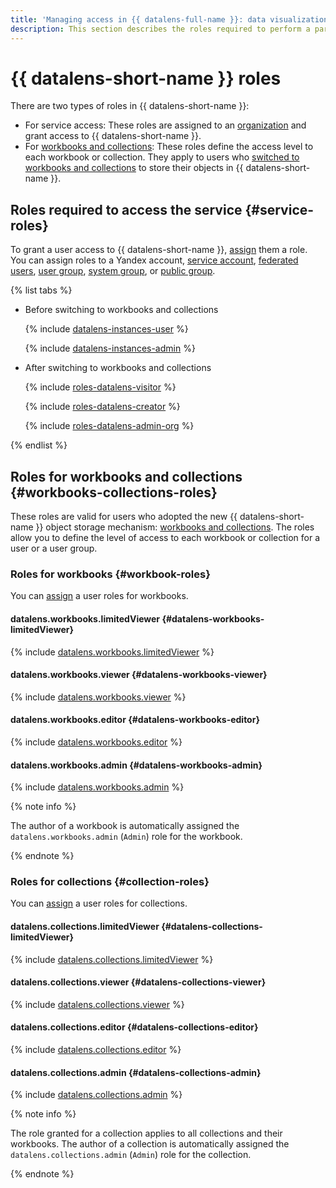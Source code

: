 ```yaml
---
title: 'Managing access in {{ datalens-full-name }}: data visualization and analysis service'
description: This section describes the roles required to perform a particular action, the resources for which you can assign a role, and the roles existing in the service.
---
```


# {{ datalens-short-name }} roles

There are two types of roles in {{ datalens-short-name }}:

* For service access: These roles are assigned to an [organization](../concepts/organizations.md) and grant access to {{ datalens-short-name }}.
* For [workbooks and collections](../workbooks-collections/index.md): These roles define the access level to each workbook or collection. They apply to users who [switched to workbooks and collections](../workbooks-collections/index.md#enable-workbooks) to store their objects in {{ datalens-short-name }}.

## Roles required to access the service {#service-roles}

To grant a user access to {{ datalens-short-name }}, [assign](../../organization/security/index.md#add-role) them a role. You can assign roles to a Yandex account, [service account](../../iam/concepts/users/service-accounts.md), [federated users](../../iam/concepts/federations.md), [user group](../../organization/operations/manage-groups.md), [system group](../../iam/concepts/access-control/system-group.md), or [public group](../../iam/concepts/access-control/public-group.md).

{% list tabs %}

- Before switching to workbooks and collections

  {% include [datalens-instances-user](../../_includes/roles-datalens-user.md) %}

  {% include [datalens-instances-admin](../../_includes/roles-datalens-admin.md) %}

- After switching to workbooks and collections

  {% include [roles-datalens-visitor](../../_includes/roles-datalens-visitor.md) %}

  {% include [roles-datalens-creator](../../_includes/roles-datalens-creator.md) %}

  {% include [roles-datalens-admin-org](../../_includes/roles-datalens-admin-org.md) %}

{% endlist %}

## Roles for workbooks and collections {#workbooks-collections-roles}

These roles are valid for users who adopted the new {{ datalens-short-name }} object storage mechanism: [workbooks and collections](../workbooks-collections/index.md). The roles allow you to define the level of access to each workbook or collection for a user or a user group.

### Roles for workbooks {#workbook-roles}

You can [assign](../workbooks-collections/security.md#wb-coll-grant) a user roles for workbooks.

#### datalens.workbooks.limitedViewer {#datalens-workbooks-limitedViewer}

{% include [datalens.workbooks.limitedViewer](../../_roles/datalens/workbooks/limitedViewer.md) %}

#### datalens.workbooks.viewer {#datalens-workbooks-viewer}

{% include [datalens.workbooks.viewer](../../_roles/datalens/workbooks/viewer.md) %}

#### datalens.workbooks.editor {#datalens-workbooks-editor}

{% include [datalens.workbooks.editor](../../_roles/datalens/workbooks/editor.md) %}

#### datalens.workbooks.admin {#datalens-workbooks-admin}

{% include [datalens.workbooks.admin](../../_roles/datalens/workbooks/admin.md) %}

{% note info %}

The author of a workbook is automatically assigned the `datalens.workbooks.admin` (`Admin`) role for the workbook.

{% endnote %}

### Roles for collections {#collection-roles}

You can [assign](../workbooks-collections/security.md#wb-coll-grant) a user roles for collections.

#### datalens.collections.limitedViewer {#datalens-collections-limitedViewer}

{% include [datalens.collections.limitedViewer](../../_roles/datalens/collections/limitedViewer.md) %}

#### datalens.collections.viewer {#datalens-collections-viewer}

{% include [datalens.collections.viewer](../../_roles/datalens/collections/viewer.md) %}

#### datalens.collections.editor {#datalens-collections-editor}

{% include [datalens.collections.editor](../../_roles/datalens/collections/editor.md) %}

#### datalens.collections.admin {#datalens-collections-admin}

{% include [datalens.collections.admin](../../_roles/datalens/collections/admin.md) %}

{% note info %}

The role granted for a collection applies to all collections and their workbooks. The author of a collection is automatically assigned the `datalens.collections.admin` (`Admin`) role for the collection.

{% endnote %}
